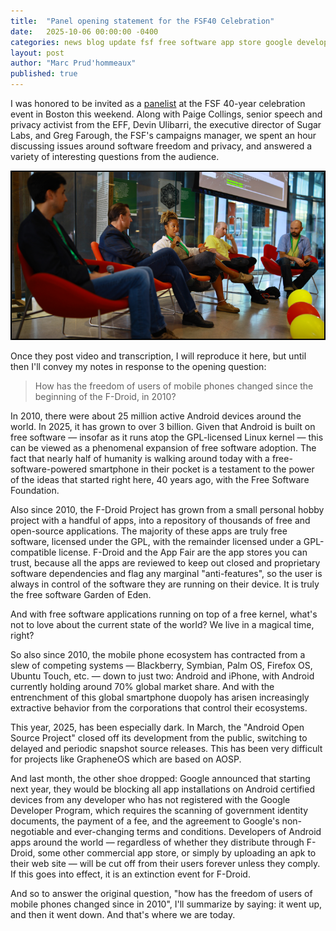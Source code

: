 ```yaml
---
title:  "Panel opening statement for the FSF40 Celebration"
date:   2025-10-06 00:00:00 -0400
categories: news blog update fsf free software app store google developer
layout: post
author: "Marc Prud'hommeaux"
published: true
---
```


I was honored to be invited as a [panelist](https://www.fsf.org/news/fsf40-foundation-panel) at the FSF 40-year celebration event in Boston this weekend. Along with Paige Collings, senior speech and privacy activist from the EFF, Devin Ulibarri, the executive director of Sugar Labs, and Greg Farough, the FSF's campaigns manager, we spent an hour discussing issues around software freedom and privacy, and answered a variety of interesting questions from the audience.

<img alt="FSF40 panelists" src="/assets/images/fsf40-panel.png" />

Once they post video and transcription, I will reproduce it here, but until then I'll convey my notes in response to the opening question:

> How has the freedom of users of mobile phones changed since the beginning of the F-Droid, in 2010?

In 2010, there were about 25 million active Android devices around the world. In 2025, it has grown to over 3 billion. Given that Android is built on free software — insofar as it runs atop the GPL-licensed Linux kernel — this can be viewed as a phenomenal expansion of free software adoption. The fact that nearly half of humanity is walking around today with a free-software-powered smartphone in their pocket is a testament to the power of the ideas that started right here, 40 years ago, with the Free Software Foundation.

Also since 2010, the F-Droid Project has grown from a small personal hobby project with a handful of apps, into a repository of thousands of free and open-source applications. The majority of these apps are truly free software, licensed under the GPL, with the remainder licensed under a GPL-compatible license. F-Droid and the App Fair are the app stores you can trust, because all the apps are reviewed to keep out closed and proprietary software dependencies and flag any marginal "anti-features", so the user is always in control of the software they are running on their device. It is truly the free software Garden of Eden.

And with free software applications running on top of a free kernel, what's not to love about the current state of the world? We live in a magical time, right?

So also since 2010, the mobile phone ecosystem has contracted from a slew of competing systems — Blackberry, Symbian, Palm OS, Firefox OS, Ubuntu Touch, etc. — down to just two: Android and iPhone, with Android currently holding around 70% global market share. And with the entrenchment of this global smartphone duopoly has arisen increasingly extractive behavior from the corporations that control their ecosystems.

This year, 2025, has been especially dark. In March, the "Android Open Source Project" closed off its development from the public, switching to delayed and periodic snapshot source releases. This has been very difficult for projects like GrapheneOS which are based on AOSP.

And last month, the other shoe dropped: Google announced that starting next year, they would be blocking all app installations on Android certified devices from any developer who has not registered with the Google Developer Program, which requires the scanning of government identity documents, the payment of a fee, and the agreement to Google's non-negotiable and ever-changing terms and conditions. Developers of Android apps around the world — regardless of whether they distribute through F-Droid, some other commercial app store, or simply by uploading an apk to their web site — will be cut off from their users forever unless they comply. If this goes into effect, it is an extinction event for F-Droid.

And so to answer the original question, "how has the freedom of users of mobile phones changed since in 2010", I'll summarize by saying: it went up, and then it went down. And that's where we are today.

